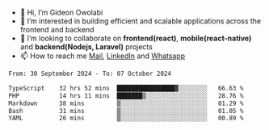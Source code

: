 - 👋 Hi, I’m Gideon Owolabi
- 👀 I’m interested in building efficient and scalable applications across the frontend and backend
- 💞️ I’m looking to collaborate on <b>frontend(react)</b>, <b>mobile(react-native)</b> and <b>backend(Nodejs, Laravel)</b> projects
- 📫 How to reach me <a href="mailto:gideoniyin2021@gmail.com">Mail</a>, <a href="https://www.linkedin.com/in/gideon-owolabi-9b667a232/">LinkedIn</a> and <a href="https://wa.me/2348055377085">Whatsapp</a>

<!---
gude1/gude1 is a ✨ special ✨ repository because its `README.md` (this file) appears on your GitHub profile.
You can click the Preview link to take a look at your changes.
--->

<!--START_SECTION:waka-->

```txt
From: 30 September 2024 - To: 07 October 2024

TypeScript    32 hrs 52 mins  ████████████████▓░░░░░░░░   66.63 %
PHP           14 hrs 11 mins  ███████▒░░░░░░░░░░░░░░░░░   28.76 %
Markdown      38 mins         ▒░░░░░░░░░░░░░░░░░░░░░░░░   01.29 %
Bash          31 mins         ▒░░░░░░░░░░░░░░░░░░░░░░░░   01.05 %
YAML          26 mins         ▒░░░░░░░░░░░░░░░░░░░░░░░░   00.89 %
```

<!--END_SECTION:waka-->
